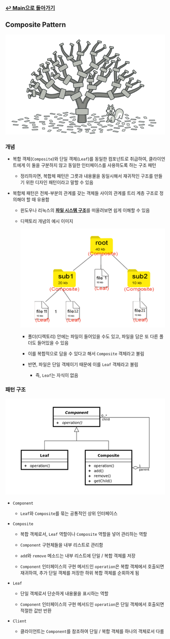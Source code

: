 ### [↩︎ Main으로 돌아가기](../../README.md)

## Composite Pattern

![composite](../../image/refactoring-guru/composite.png)

### 개념

- 복합 객체(`Composite`)와 단일 객체(`Leaf`)를 동일한 컴포넌트로 취급하여, 클라이언트에게 이 둘을 구분하지 않고 동일한 인터페이스를 사용하도록 하는 구조 패턴

  - 정리하자면, 복합체 패턴은 그릇과 내용물을 동일시해서 재귀적인 구조를 만들기 위한 디자인 패턴이라고 말할 수 있음

- 복합체 패턴은 전체-부분의 관계를 갖는 객체들 사이의 관계를 트리 계층 구조로 정의해야 할 때 유용함

  - 윈도우나 리눅스의 <b><u>파일 시스템 구조</u></b>를 떠올려보면 쉽게 이해할 수 있음

  - 디렉토리 개념의 예시 이미지

    ![composite_example](../../image/example/composite_example.png)

    - 폴더(디렉토리) 안에는 파일이 들어있을 수도 있고, 파일을 담은 또 다른 폴더도 들어있을 수 있음

    - 이를 복합적으로 담을 수 있다고 해서 `Composite` 객체라고 불림

    - 반면, 파일은 단일 객체이기 때문에 이를 `Leaf` 객체라고 불림

      - 즉, `Leaf`는 자식이 없음

### 패턴 구조

![composite](../../image/structure/composite.png)

- `Component`

  - `Leaf`와 `Composite`를 묶는 공통적인 상위 인터페이스

- `Composite`

  - 복합 객체로서, `Leaf` 역할이나 `Composite` 역할을 넣어 관리하는 역할

  - `Component` 구현체들을 내부 리스트로 관리함

  - `add`와 `remove` 메소드는 내부 리스트에 단일 / 복합 객체를 저장

  - `Component` 인터페이스의 구현 메서드인 `operation`은 복합 객체에서 호출되면 재귀하여, 추가 단일 객체를 저장한 하위 복합 객체를 순회하게 됨

- `Leaf`

  - 단일 객체로서 단순하게 내용물을 표시하는 역할

  - `Component` 인터페이스의 구현 메서드인 `operation`은 단일 객체에서 호출되면 적절한 값만 반환

- `Client`

  - 클라이언트는 `Component`를 참조하여 단일 / 복합 객체를 하나의 객체로서 다룸

